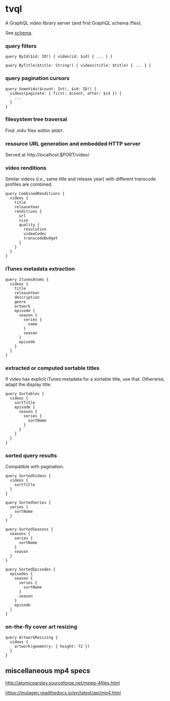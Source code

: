 # tvql

A GraphQL video library server (and first GraphQL schema /flex).

See [schema](graph/schema.graphqls).

### query filters

    query ById($id: ID!) { video(id: $id) { ... } }

    query ByTitle($title: String!) { videos(title: $title) { ... } }

### query pagination cursors

    query SomeVids($count: Int!, $id: ID!) {
      videos(paginate: { first: $count, after: $id }) {
        ...
      }
    }

### filesystem tree traversal

Find .m4v files within `$ROOT`.

### resource URL generation and embedded HTTP server

Served at http://localhost:$PORT/video/

### video renditions

Similar videos (_i.e._, same title and release year) with different
transcode profiles are combined.

    query CombinedRenditions {
      videos {
        title
        releaseYear
        renditions {
          url
          size
          quality {
            resolution
            videoCodec
            transcodeBudget
          }
        }
      }
    }

### iTunes metadata extraction

    query ItunesAtoms {
      videos {
        title
        releaseYear
        description
        genre
        artwork
        episode {
          season {
            series {
              name
            }
            season
          }
          episode
        }
      }
    }

### extracted or computed sortable titles

If video has explicit iTunes metadata for a sortable title, use that.
Otherwise, adapt the display title.

    query Sortables {
      videos {
        sortTitle
        episode {
          season {
            series {
              sortName
            }
          }
        }
      }
    }

### sorted query results
    
Compatible with pagination.

    query SortedVideos {
      videos {
        sortTitle
      }
    }

    query SortedSeries {
      series {
        sortName
      }
    }

    query SortedSeasons {
      seasons {
        series {
          sortName
        }
        season
      }
    }

    query SortedEpisodes {
      episodes {
        season {
          series {
            sortName
          }
          season
        }
        episode
      }
    }

### on-the-fly cover art resizing

    query ArtworkResizing {
      videos {
        artwork(geometry: { height: 72 })
      }
    }


## miscellaneous mp4 specs

http://atomicparsley.sourceforge.net/mpeg-4files.html

https://mutagen.readthedocs.io/en/latest/api/mp4.html
